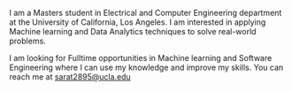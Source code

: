 I am a Masters student in Electrical and Computer Engineering department at the University of California, Los Angeles. I am interested in applying Machine learning and Data Analytics techniques to solve real-world problems.

I am looking for Fulltime opportunities in Machine learning and Software Engineering where I can use my knowledge and improve my skills. You can reach me at sarat2895@ucla.edu 
